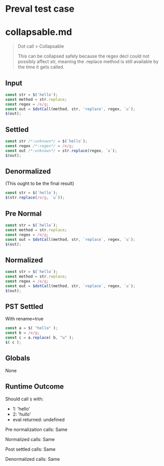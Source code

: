 # Preval test case

# collapsable.md

> Dot call > Collapsable
>
> This can be collapsed safely because the regex decl could not possibly affect
> str, meaning the .replace method is still available by the time it gets called.

## Input

`````js filename=intro
const str = $('hello');
const method = str.replace;
const regex = /e/g;
const out = $dotCall(method, str, 'replace', regex, `u`);
$(out);
`````

## Settled


`````js filename=intro
const str /*:unknown*/ = $(`hello`);
const regex /*:regex*/ = /e/g;
const out /*:unknown*/ = str.replace(regex, `u`);
$(out);
`````

## Denormalized
(This ought to be the final result)

`````js filename=intro
const str = $(`hello`);
$(str.replace(/e/g, `u`));
`````

## Pre Normal


`````js filename=intro
const str = $(`hello`);
const method = str.replace;
const regex = /e/g;
const out = $dotCall(method, str, `replace`, regex, `u`);
$(out);
`````

## Normalized


`````js filename=intro
const str = $(`hello`);
const method = str.replace;
const regex = /e/g;
const out = $dotCall(method, str, `replace`, regex, `u`);
$(out);
`````

## PST Settled
With rename=true

`````js filename=intro
const a = $( "hello" );
const b = /e/g;
const c = a.replace( b, "u" );
$( c );
`````

## Globals

None

## Runtime Outcome

Should call `$` with:
 - 1: 'hello'
 - 2: 'hullo'
 - eval returned: undefined

Pre normalization calls: Same

Normalized calls: Same

Post settled calls: Same

Denormalized calls: Same
